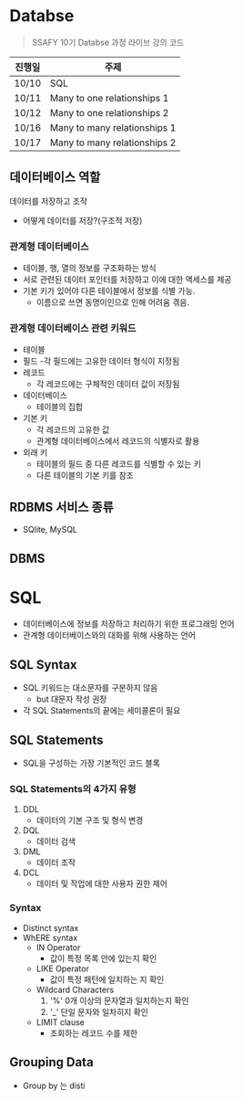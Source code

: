 # Databse

> SSAFY 10기 Databse 과정 라이브 강의 코드

| 진행일 | 주제                    |
| ------ | ----------------------- |
| 10/10  | SQL  |
| 10/11  | Many to one relationships 1 |
| 10/12 | Many to one relationships 2 |
| 10/16 | Many to many relationships 1 |
| 10/17 | Many to many relationships 2 |

## 데이터베이스 역할

데이터를 저장하고 조작
- 어떻게 데이터를 저장?(구조적 저장)

### 관계형 데이터베이스

- 테이블, 행, 열의 정보를 구조화하는 방식
- 서로 관련된 데이터 포인터를 저장하고 이에 대한 액세스를 제공
- 기본 키가 있어야 다른 테이블에서 정보를 식별 가능.
  - 이름으로 쓰면 동명이인으로 인해 어려움 겪음.
### 관계형 데이터베이스 관련 키워드
  - 테이블 
  - 필드
    -각 필드에는 고유한 데이터 형식이 지정됨
  - 레코드
    - 각 레코드에는 구체적인 데이터 값이 저장됨
  - 데이터베이스
    - 테이블의 집합
  - 기본 키
    - 각 레코드의 고유한 값
    - 관계형 데이터베이스에서 레코드의 식별자로 활용
  - 외래 키
    - 테이블의 필드 중 다른 레코드를 식별할 수 있는 키
    - 다른 테이블의 기본 키를 참조

## RDBMS 서비스 종류

  - SQlite, MySQL

## DBMS


# SQL
- 데이터베이스에 정보를 저장하고 처리하기 위한 프로그래밍 언어
- 관계형 데이터베이스와의 대화를 위해 사용하는 언어

## SQL Syntax
- SQL 키워드는 대소문자를 구분하지 않음
  - but 대문자 작성 권장
- 각 SQL Statements의 끝에는 세미콜론이 필요
  
## SQL Statements
- SQL을 구성하는 가장 기본적인 코드 블록

### SQL Statements의 4가지 유형
1. DDL
   - 데이터의 기본 구조 및 형식 변경
2. DQL
   - 데이터 검색
3. DML
   - 데이터 조작
4. DCL
   - 데이터 및 작업에 대한 사용자 권한 제어


### Syntax

* Distinct syntax
* WhERE  syntax
    - IN Operator
      - 값이 특정 목록 안에 있는지 확인
    - LIKE Operator
      - 값이 특정 패턴에 일치하는 지 확인
    - Wildcard Characters
        1. '%' 0개 이상의 문자열과 일치하는지 확인
        2. '_' 단일 문자와 일차히지 확인
    - LIMIT clause
      - 조회하는 레코드 수를 제한

## Grouping Data

- Group by 는 disti




